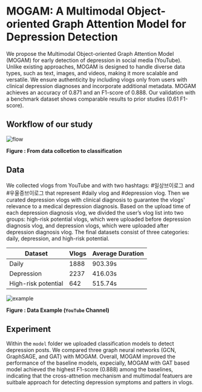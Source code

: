 # MOGAM: A Multimodal Object-oriented Graph Attention Model for Depression Detection
We propose the Multimodal Object-oriented Graph Attention Model (MOGAM) for early detection of depression in social media (YouTube). Unlike existing approaches, MOGAM is designed to handle diverse data types, such as text, images, and videos, making it more scalable and versatile. We ensure authenticity by including vlogs only from users with clinical depression diagnoses and incorporate additional metadata. MOGAM achieves an accuracy of 0.871 and an F1-score of 0.888. Our validation with a benchmark dataset shows comparable results to prior studies (0.61 F1-score).


## Workflow of our study
<!--
![flow](/image/flow.jpg)
-->
![flow](https://github.com/dxlabskku/MOGAM/assets/117570065/a1b4988f-9bd7-46c1-a766-8d546247000f)

**Figure : From data collcetion to classification**


## Data
We collected vlogs from YouTube and with two hashtags: #일상브이로그 and #우울증브이로그 that represent #daily vlog and #depression vlog. Then we curated depression vlogs with clinical diagnosis to guarantee the vlogs' relevance to a medical depression diagnosis. Based on the upload time of each depression diagnosis vlog, we divided the user’s vlog list into two groups: high-risk potential vlogs, which were uploaded before depression diagnosis vlog, and depression vlogs, which were uploaded after depression diagnosis vlog. The final datasets consist of three categories: daily, depression, and high-risk potential. 

| Dataset             | Vlogs | Average Duration |
|---------------------|-------|------------------|
| Daily               | 1888  | 903.39s          |
| Depression          | 2237  | 416.03s          |
| High-risk potential | 642   | 515.74s          |
<!--
![data_example](/image/example.jpg)
-->
![example](https://github.com/dxlabskku/MOGAM/assets/117570065/0c47ffcf-01e2-4761-8e0e-c5900a3036f4)

**Figure : Data Example (```YouTube``` Channel)**

## Experiment
Within the ```model``` folder we uploaded classification models to detect depression posts. We compared three graph neural networks (GCN, GraphSAGE, and GAT) with MOGAM. Overall, MOGAM improved the performance of the baseline models, expecially, MOGAM with GAT based model achieved the highest F1-score (0.888) among the baselines, indicating that the cross-attnetion mechanism and multimodal featuers are suitbale approach for detecting depression symptoms and patters in vlogs.
